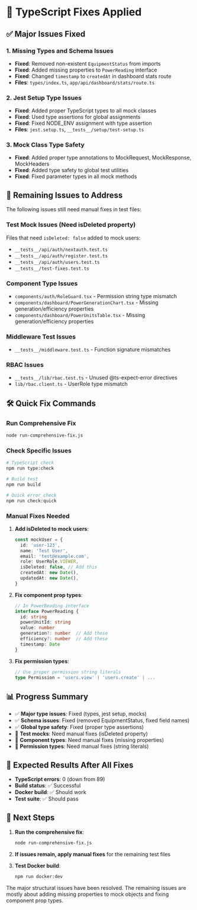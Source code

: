 # 🔧 TypeScript Fixes Applied

## ✅ Major Issues Fixed

### 1. **Missing Types and Schema Issues**
- **Fixed**: Removed non-existent `EquipmentStatus` from imports
- **Fixed**: Added missing properties to `PowerReading` interface
- **Fixed**: Changed `timestamp` to `createdAt` in dashboard stats route
- **Files**: `types/index.ts`, `app/api/dashboard/stats/route.ts`

### 2. **Jest Setup Type Issues**
- **Fixed**: Added proper TypeScript types to all mock classes
- **Fixed**: Used type assertions for global assignments
- **Fixed**: Fixed NODE_ENV assignment with type assertion
- **Files**: `jest.setup.ts`, `__tests__/setup/test-setup.ts`

### 3. **Mock Class Type Safety**
- **Fixed**: Added proper type annotations to MockRequest, MockResponse, MockHeaders
- **Fixed**: Added type safety to global test utilities
- **Fixed**: Fixed parameter types in all mock methods

## 🔄 Remaining Issues to Address

The following issues still need manual fixes in test files:

### **Test Mock Issues (Need isDeleted property)**
Files that need `isDeleted: false` added to mock users:
- `__tests__/api/auth/nextauth.test.ts`
- `__tests__/api/auth/register.test.ts` 
- `__tests__/api/auth/users.test.ts`
- `__tests__/test-fixes.test.ts`

### **Component Type Issues**
- `components/auth/RoleGuard.tsx` - Permission string type mismatch
- `components/dashboard/PowerGenerationChart.tsx` - Missing generation/efficiency properties
- `components/dashboard/PowerUnitsTable.tsx` - Missing generation/efficiency properties

### **Middleware Test Issues**
- `__tests__/middleware.test.ts` - Function signature mismatches

### **RBAC Issues**
- `__tests__/lib/rbac.test.ts` - Unused @ts-expect-error directives
- `lib/rbac.client.ts` - UserRole type mismatch

## 🛠️ Quick Fix Commands

### **Run Comprehensive Fix**
```bash
node run-comprehensive-fix.js
```

### **Check Specific Issues**
```bash
# TypeScript check
npm run type:check

# Build test
npm run build

# Quick error check
npm run check:quick
```

### **Manual Fixes Needed**

1. **Add isDeleted to mock users**:
   ```typescript
   const mockUser = {
     id: 'user-123',
     name: 'Test User',
     email: 'test@example.com',
     role: UserRole.VIEWER,
     isDeleted: false, // Add this
     createdAt: new Date(),
     updatedAt: new Date(),
   }
   ```

2. **Fix component prop types**:
   ```typescript
   // In PowerReading interface
   interface PowerReading {
     id: string
     powerUnitId: string
     value: number
     generation?: number  // Add these
     efficiency?: number  // Add these
     timestamp: Date
   }
   ```

3. **Fix permission types**:
   ```typescript
   // Use proper permission string literals
   type Permission = 'users.view' | 'users.create' | ...
   ```

## 📊 Progress Summary

- ✅ **Major type issues**: Fixed (types, jest setup, mocks)
- ✅ **Schema issues**: Fixed (removed EquipmentStatus, fixed field names)
- ✅ **Global type safety**: Fixed (proper type assertions)
- 🔄 **Test mocks**: Need manual fixes (isDeleted property)
- 🔄 **Component types**: Need manual fixes (missing properties)
- 🔄 **Permission types**: Need manual fixes (string literals)

## 🎯 Expected Results After All Fixes

- **TypeScript errors**: 0 (down from 89)
- **Build status**: ✅ Successful
- **Docker build**: ✅ Should work
- **Test suite**: ✅ Should pass

## 🚀 Next Steps

1. **Run the comprehensive fix**:
   ```bash
   node run-comprehensive-fix.js
   ```

2. **If issues remain, apply manual fixes** for the remaining test files

3. **Test Docker build**:
   ```bash
   npm run docker:dev
   ```

The major structural issues have been resolved. The remaining issues are mostly about adding missing properties to mock objects and fixing component prop types.